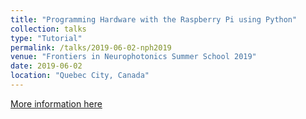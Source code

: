 ```yaml
---
title: "Programming Hardware with the Raspberry Pi using Python"
collection: talks
type: "Tutorial"
permalink: /talks/2019-06-02-nph2019
venue: "Frontiers in Neurophotonics Summer School 2019"
date: 2019-06-02
location: "Quebec City, Canada"
---
```


[More information here](https://neurophotonics.ca/frontiers-in-neurophotonics-summer-school)
